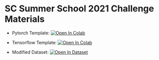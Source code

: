 # SC Summer School 2021 Challenge Materials

* Pytorch Template: <a href="https://colab.research.google.com/github/YachaySCG/summer_school_2021/blob/master/template_pytorch_sc_2021.ipynb" target="_parent"><img src="https://colab.research.google.com/assets/colab-badge.svg" alt="Open In Colab"/></a>

* Tensorflow Template: <a href="https://colab.research.google.com/github/YachaySCG/summer_school_2021/blob/master/template_pytorch_sc_2021.ipynb" target="_parent"><img src="https://colab.research.google.com/assets/colab-badge.svg" alt="Open In Colab"/></a>

* Modified Dataset: <a href="https://drive.google.com/file/d/1rj3UQDnEInxdwzOHCqevveUl24fiuJ46/view?usp=sharing" target="_parent"><img src="https://toppng.com/uploads/preview/google-drive-logo-vector-free-download-11574217927lxolfzepym.png" alt="Open In Dataset"/></a>